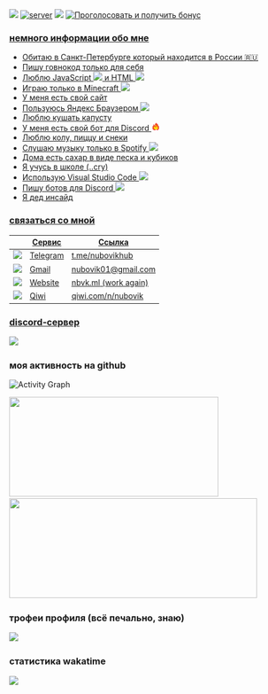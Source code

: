 <img src="https://cdn.discordapp.com/attachments/754717585534353519/953779377756323900/Nikita.png">
<a href="https://discord.gg/EJc8UC7yhZ"><img src="https://img.shields.io/discord/457858774099689479?color=5865F2&logo=discord&logoColor=white" alt="server"/></a>
<a href="https://top.gg/bot/747431086816100402"><img src="https://top.gg/api/widget/servers/747431086816100402.svg"></a>
<a href="https://top.gg/bot/747431086816100402/vote"><img src="https://top.gg/api/widget/upvotes/747431086816100402.svg" title="Проголосовать и получить бонус">

### немного информации обо мне
- Обитаю в Санкт-Петербурге который находится в России 🇷🇺
- Пишу говнокод только для себя
- Люблю JavaScript <img src="https://cdn.discordapp.com/attachments/640198921347399700/964636295211151450/JavaScript.png" height="16px"> и HTML <img src="https://cdn.discordapp.com/attachments/640198921347399700/964636297673179186/html5.png" height="16px">
- Играю только в Minecraft <img src="https://cdn.discordapp.com/attachments/640198921347399700/964636295496368240/Minecraft.gif" height="16px">
- У меня есть свой сайт 
- Пользуюсь Яндекс Браузером <img src="https://cdn.discordapp.com/attachments/640198921347399700/964636296725291058/Yandex_Browser.png" height="16px">
- Люблю кушать капусту
- У меня есть свой бот для Discord <img src="https://github.com/FlameOut-Discord/flameout-design/raw/main/flame_64x64.png" height="16px">
- Люблю колу, пиццу и снеки
- Слушаю музыку только в Spotify <img src="https://cdn.discordapp.com/attachments/640198921347399700/964636295731216416/Spotify-green.png" height="16px">
- Дома есть сахар в виде песка и кубиков
- Я учусь в школе (..cry)
- Использую Visual Studio Code <img src="https://cdn.discordapp.com/attachments/640198921347399700/964636296360378428/VSC.png" height="16px">
- Пишу ботов для Discord <img src="https://cdn.discordapp.com/attachments/640198921347399700/964636297278947368/Discord-white.png" height="16px">
- Я дед инсайд

### связаться со мной
|                |     Сервис     |     Ссылка     |
|:--------------:|----------------|----------------|
| <img src="https://cdn.discordapp.com/attachments/640198921347399700/964636296079351918/Telegram.png" height="16px"> | Telegram | <a href="https://t.me/nubovikhub">t.me/nubovikhub</a> |
| <img src="https://cdn.discordapp.com/attachments/640198921347399700/964636297480265778/Gmail.png" height="16px"> | Gmail | <a href="mailto:nubovik01@gmail.com">nubovik01@gmail.com</a> |
| <img src="https://cdn.discordapp.com/attachments/640198921347399700/964637559311437895/icon.png" height="16px"> | Website | <a href="https://nbvk.ml">nbvk.ml</a> (work again) |
| <img src="https://www.google.com/s2/favicons?domain=https://qiwi.com/" height="16px"> | Qiwi | <a href="https://qiwi.com/n/nubovik">qiwi.com/n/nubovik</a> |


### discord-сервер
<div>
  <a href="https://discord.gg/EJc8UC7yhZ">
    <img src="https://invidget.switchblade.xyz/EJc8UC7yhZ">
  </a>
</div>

### моя активность на github
![Activity Graph](https://activity-graph.herokuapp.com/graph?username=nubovik01&theme=github)

<div>
  <img height="180em" width="378em" src="https://github-readme-stats.vercel.app/api?username=nubovik01&count_private=true&show_icons=true&theme=github_dark&locale=ru"/>
  <img height="180em" width="448em" src="https://github-readme-stats.vercel.app/api/top-langs/?username=nubovik01&langs_count=6&layout=compact&theme=github_dark"/>
</div>

### трофеи профиля (всё печально, знаю)
<img src="https://github-profile-trophy.vercel.app/?username=nubovik01&column=3&theme=onedark"/>

### статистика wakatime
<div>
  <img src="https://github-readme-stats.vercel.app/api/wakatime?username=nubovik&theme=github_dark&locale=ru"/>
</div>
